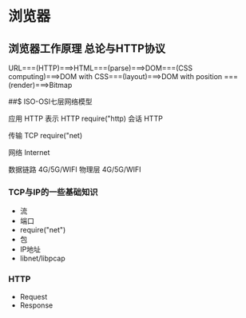 # 浏览器

## 浏览器工作原理 总论与HTTP协议

URL===(HTTP)===>HTML===(parse)===>DOM===(CSS computing)===>DOM with CSS===(layout)===>DOM with position ===(render)===>Bitmap

##$ ISO-OSI七层网络模型

应用        HTTP
表示        HTTP        require("http)
会话        HTTP

传输        TCP         require("net)

网络        Internet

数据链路    4G/5G/WIFI
物理层      4G/5G/WIFI


### TCP与IP的一些基础知识
- 流
- 端口
- require("net")
- 包
- IP地址
- libnet/libpcap

### HTTP
- Request
- Response